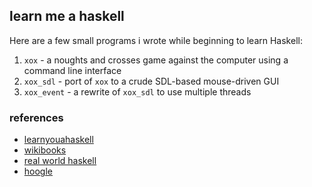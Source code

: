 learn me a haskell
------------------

Here are a few small programs i wrote while beginning to learn Haskell:

1.  `xox` - a noughts and crosses game against the computer using a command line interface
2.  `xox_sdl` - port of `xox` to a crude SDL-based mouse-driven GUI
3.  `xox_event` - a rewrite of `xox_sdl` to use multiple threads

### references
*   [learnyouahaskell][]
*   [wikibooks][]
*   [real world haskell][]
*   [hoogle][]


[wikibooks]:    http://en.wikibooks.org/wiki/Haskell/Hierarchical_libraries/Maps
[learnyouahaskell]: http://learnyouahaskell.com/
[real world haskell]:   http://www.realworldhaskell.org/
[hoogle]:   http://www.haskell.org/hoogle/
